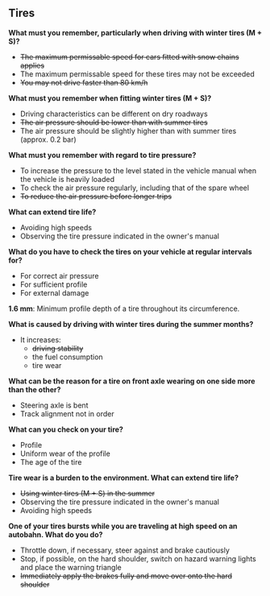 ## Tires

**What must you remember, particularly when driving with winter tires (M + S)?**
- ~~The maximum permissable speed for cars fitted with snow chains applies~~
- The maximum permissable speed for these tires may not be exceeded
- ~~You may not drive faster than 80 km/h~~

**What must you remember when fitting winter tires (M + S)?**
- Driving characteristics can be different on dry roadways
- ~~The air pressure should be lower than with summer tires~~
- The air pressure should be slightly higher than with summer tires (approx. 0.2 bar)

**What must you remember with regard to tire pressure?**
- To increase the pressure to the level stated in the vehicle manual when the vehicle is heavily loaded
- To check the air pressure regularly, including that of the spare wheel
- ~~To reduce the air pressure before longer trips~~

**What can extend tire life?**
- Avoiding high speeds
- Observing the tire pressure indicated in the owner's manual

**What do you have to check the tires on your vehicle at regular intervals for?**
- For correct air pressure
- For sufficient profile
- For external damage

**1.6 mm**: Minimum profile depth of a tire throughout its circumference.

**What is caused by driving with winter tires during the summer months?**
- It increases:
  - ~~driving stability~~
  - the fuel consumption
  - tire wear
  
**What can be the reason for a tire on front axle wearing on one side more than the other?**
- Steering axle is bent
- Track alignment not in order

**What can you check on your tire?**
- Profile
- Uniform wear of the profile
- The age of the tire

**Tire wear is a burden to the environment. What can extend tire life?**
- ~~Using winter tires (M + S) in the summer~~
- Observing the tire pressure indicated in the owner's manual
- Avoiding high speeds

**One of your tires bursts while you are traveling at high speed on an autobahn. What do you do?**
- Throttle down, if necessary, steer against and brake cautiously
- Stop, if possible, on the hard shoulder, switch on hazard warning lights and place the warning triangle
- ~~Immediately apply the brakes fully and move over onto the hard shoulder~~